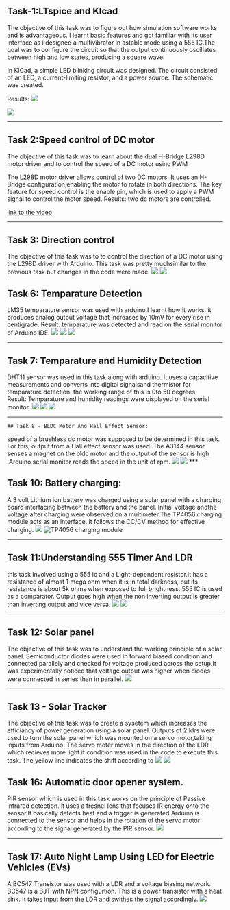 ## Task-1:LTspice and KIcad
  The objective of this task was to figure out how simulation software works and is advantageous. I learnt basic features and got familiar with its user interface as i designed a multivibrator in astable mode using a 555 IC.The goal was to configure the circuit so that the output continuously oscillates between high and low states, producing a square wave.

  In KiCad, a simple LED blinking circuit was designed. The circuit consisted of an LED, a current-limiting resistor, and a power source. The schematic was created.
  
    
  Results:
  ![](https://i.imgur.com/wYMGE9W.png)

  
  ![](https://i.imgur.com/DAaPNV2.jpeg)
  ***
  ## Task 2:Speed control of DC motor
  The objective of this task was to learn about the dual H-Bridge L298D motor driver and to control the speed of a DC motor using PWM

  The L298D motor driver allows control of two DC motors. It uses an H-Bridge configuration,enabling the motor to rotate in both directions. The key feature for speed control is the enable pin, which is used to apply a PWM signal to control the motor speed.
  Results: two dc motors are controlled.
 
  [ link to the video](https://youtu.be/8QKm3JpX9DQ?si=Pcde7WJtFUFkycR-)
  ***
  ## Task 3: Direction control
  The objective of this task was to to control the direction of a DC motor using the L298D driver with  Arduino. This task was pretty muchsimilar to the previous task but changes in the code were made.
  ![](https://i.imgur.com/MaU0kS8.jpeg)
  ![](https://i.imgur.com/kAdNTUJ.jpeg)

  ## Task 6: Temparature Detection
   LM35 temparature sensor was used with arduino.I learnt how it works. it produces analog output voltage that increases by 10mV for every rise in centigrade.
  Result: temparature was detected and read on the serial monitor of Arduino IDE.
  ![](https://i.imgur.com/DEz1B5p.jpeg)
    ![](https://i.imgur.com/nzZjP7a.jpeg)
    ![](https://i.imgur.com/m9bUH5a.jpeg)
  ***
   ## Task 7: Temparature and Humidity Detection
   DHT11 sensor was used in this task along with arduino. It uses a capacitive measurements and converts into digital signalsand thermistor for temparature detection. the working range of this is 0to 50 degrees.    
   Result: Temparature and humidity readings were displayed on the serial monitor.
   ![](https://i.imgur.com/SSANrip.jpeg)
    ![](https://i.imgur.com/nzZjP7a.jpeg)
    ![](https://i.imgur.com/GViljyP.jpeg)
   ***
    ## Task 8 - BLDC Motor And Hall Effect Sensor:
   speed of a brushless dc motor was supposed to be determined in this task. For this, output from a Hall effect sensor was used. The A3144 sensor senses a magnet on the bldc motor and 
   the output of the sensor is high .Arduino serial monitor reads the speed in the unit of rpm.
    ![](https://i.imgur.com/tx8j343.jpeg)
    ![](https://i.imgur.com/mVoalJI.jpeg)
    ***
   ## Task 10: Battery charging:
   A 3 volt Lithium ion battery was charged using a solar panel with a charging board interfacing between the battery and the panel.
   Initial voltage andthe voltage after charging were observed on a multimeter.The TP4056 charging module acts as an interface. it follows the CC/CV method for effective charging.
    ![](https://i.imgur.com/3UINs50.jpeg)
    ![TP4056 charging module](https://i.imgur.com/1OQPnde.jpeg)
   ***
   ## Task 11:Understanding 555 Timer And LDR
   this task involved using a 555 ic and a Light-dependent resistor.It has a resistance of almost 1 mega ohm when it is in total darkness, but its resistance is about 5k ohms when 
  exposed to full brightness. 555 IC is used as a comparator. Output goes high when the non inverting output is greater than inverting output and vice versa.
   ![](https://i.imgur.com/y6IAFZO.jpeg)
   ![](https://i.imgur.com/LvL3sGK.jpeg)
   ***
  ## Task 12: Solar panel
  The objective of this task was to understand the working principle of a solar panel. Semiconductor diodes were used in forward biased condition and connected parallely and checked for 
  voltage produced across the setup.It was experimentally noticed that voltage output was higher when diodes were connected in series than in parallel. 
  ![](https://i.imgur.com/ZTMEzT7.jpeg)
  ***
  ## Task 13 - Solar Tracker
  The objective of this task was to create a sysetem which increases the efficiancy of power generation using a solar panel. Outputs of 2 ldrs were used to turn the solar panel which was 
  mounted on a servo motor,taking inputs from Arduino. The servo moter moves in the direction of the LDR which recieves more light.if condition was used in the code to execute this task.
  The yellow line indicates the shift according to 
  ![](https://i.imgur.com/vL7yoQu.jpeg)
  ![](https://i.imgur.com/HFZC2xk.jpeg)
  ## Task 16: Automatic door opener system.
  PIR sensor which is used in this task works on the principle of Passive infrared detection. it uses a fresnel lens that focuses IR energy onto the sensor.It basically detects heat and 
  a trigger is generated.Arduino is connected to the sensor and helps in the rotation of the servo motor according to the signal generated by the PIR sensor.
  ![](https://i.imgur.com/IwxJArZ.jpeg)
***
## Task 17:  Auto Night Lamp Using LED for Electric Vehicles (EVs)
A BC547 Transistor was used with a LDR and a voltage biasing network. BC547 is a BJT with NPN configurtion. This is a power transistor with a heat sink. It takes input from the LDR and swithes the signal accordingly. 
 ![](https://i.imgur.com/dGA4D9N.jpeg)
